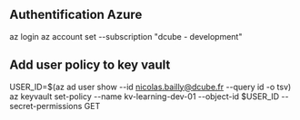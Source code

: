 ## Authentification Azure

az login
az account set --subscription "dcube - development"

## Add user policy to key vault

USER_ID=$(az ad user show --id nicolas.bailly@dcube.fr --query id -o tsv)
az keyvault set-policy --name kv-learning-dev-01 --object-id $USER_ID --secret-permissions GET

